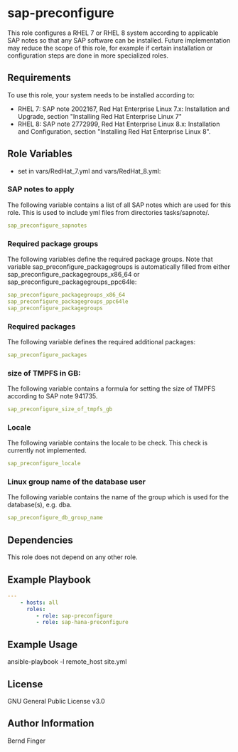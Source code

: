 sap-preconfigure
================

This role configures a RHEL 7 or RHEL 8 system according to applicable SAP notes so that any SAP software can be installed. Future implementation may reduce the scope of this role, for example if certain installation or configuration steps are done in more specialized roles.

Requirements
------------

To use this role, your system needs to be installed according to:
- RHEL 7: SAP note 2002167, Red Hat Enterprise Linux 7.x: Installation and Upgrade, section "Installing Red Hat Enterprise Linux 7"
- RHEL 8: SAP note 2772999, Red Hat Enterprise Linux 8.x: Installation and Configuration, section "Installing Red Hat Enterprise Linux 8".

Role Variables
--------------

- set in vars/RedHat_7.yml and vars/RedHat_8.yml:

### SAP notes to apply
The following variable contains a list of all SAP notes which are used for this role. This is used to include yml files
from directories tasks/sapnote/<SAP Note number>.
```yaml
sap_preconfigure_sapnotes
```

### Required package groups
The following variables define the required package groups. Note that variable sap_preconfigure_packagegroups is automatically filled from either sap_preconfigure_packagegroups_x86_64 or sap_preconfigure_packagegroups_ppc64le:
```yaml
sap_preconfigure_packagegroups_x86_64
sap_preconfigure_packagegroups_ppc64le
sap_preconfigure_packagegroups
```

### Required packages
The following variable defines the required additional packages:
```yaml
sap_preconfigure_packages
```

### size of TMPFS in GB:
The following variable contains a formula for setting the size of TMPFS according to SAP note 941735.
```yaml
sap_preconfigure_size_of_tmpfs_gb
```

### Locale
The following variable contains the locale to be check. This check is currently not implemented.
```yaml
sap_preconfigure_locale
```

### Linux group name of the database user
The following variable contains the name of the group which is used for the database(s), e.g. dba.
```yaml
sap_preconfigure_db_group_name
```

Dependencies
------------

This role does not depend on any other role.

Example Playbook
----------------

```yaml
---
    - hosts: all
      roles:
         - role: sap-preconfigure
         - role: sap-hana-preconfigure
```

Example Usage
-------------
ansible-playbook -l remote_host site.yml

License
-------

GNU General Public License v3.0

Author Information
------------------

Bernd Finger
